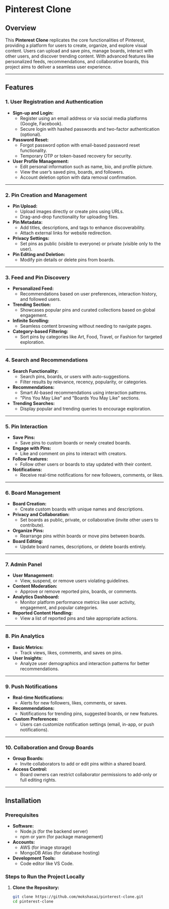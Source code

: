 # Pinterest Clone

## Overview
This **Pinterest Clone** replicates the core functionalities of Pinterest, providing a platform for users to create, organize, and explore visual content. Users can upload and save pins, manage boards, interact with other users, and discover trending content. With advanced features like personalized feeds, recommendations, and collaborative boards, this project aims to deliver a seamless user experience.

---

## Features

### 1. User Registration and Authentication
- **Sign-up and Login:**
  - Register using an email address or via social media platforms (Google, Facebook).
  - Secure login with hashed passwords and two-factor authentication (optional).
- **Password Reset:**
  - Forgot password option with email-based password reset functionality.
  - Temporary OTP or token-based recovery for security.
- **User Profile Management:**
  - Edit personal information such as name, bio, and profile picture.
  - View the user’s saved pins, boards, and followers.
  - Account deletion option with data removal confirmation.

---

### 2. Pin Creation and Management
- **Pin Upload:**
  - Upload images directly or create pins using URLs.
  - Drag-and-drop functionality for uploading files.
- **Pin Metadata:**
  - Add titles, descriptions, and tags to enhance discoverability.
  - Attach external links for website redirection.
- **Privacy Settings:**
  - Set pins as public (visible to everyone) or private (visible only to the user).
- **Pin Editing and Deletion:**
  - Modify pin details or delete pins from boards.

---

### 3. Feed and Pin Discovery
- **Personalized Feed:**
  - Recommendations based on user preferences, interaction history, and followed users.
- **Trending Section:**
  - Showcases popular pins and curated collections based on global engagement.
- **Infinite Scrolling:**
  - Seamless content browsing without needing to navigate pages.
- **Category-based Filtering:**
  - Sort pins by categories like Art, Food, Travel, or Fashion for targeted exploration.

---

### 4. Search and Recommendations
- **Search Functionality:**
  - Search pins, boards, or users with auto-suggestions.
  - Filter results by relevance, recency, popularity, or categories.
- **Recommendations:**
  - Smart AI-based recommendations using interaction patterns.
  - "Pins You May Like" and "Boards You May Like" sections.
- **Trending Searches:**
  - Display popular and trending queries to encourage exploration.

---

### 5. Pin Interaction
- **Save Pins:**
  - Save pins to custom boards or newly created boards.
- **Engage with Pins:**
  - Like and comment on pins to interact with creators.
- **Follow Features:**
  - Follow other users or boards to stay updated with their content.
- **Notifications:**
  - Receive real-time notifications for new followers, comments, or likes.

---

### 6. Board Management
- **Board Creation:**
  - Create custom boards with unique names and descriptions.
- **Privacy and Collaboration:**
  - Set boards as public, private, or collaborative (invite other users to contribute).
- **Organize Pins:**
  - Rearrange pins within boards or move pins between boards.
- **Board Editing:**
  - Update board names, descriptions, or delete boards entirely.

---

### 7. Admin Panel
- **User Management:**
  - View, suspend, or remove users violating guidelines.
- **Content Moderation:**
  - Approve or remove reported pins, boards, or comments.
- **Analytics Dashboard:**
  - Monitor platform performance metrics like user activity, engagement, and popular categories.
- **Reported Content Handling:**
  - View a list of reported pins and take appropriate actions.

---

### 8. Pin Analytics
- **Basic Metrics:**
  - Track views, likes, comments, and saves on pins.
- **User Insights:**
  - Analyze user demographics and interaction patterns for better recommendations.

---

### 9. Push Notifications
- **Real-time Notifications:**
  - Alerts for new followers, likes, comments, or saves.
- **Recommendations:**
  - Notifications for trending pins, suggested boards, or new features.
- **Custom Preferences:**
  - Users can customize notification settings (email, in-app, or push notifications).

---

### 10. Collaboration and Group Boards
- **Group Boards:**
  - Invite collaborators to add or edit pins within a shared board.
- **Access Control:**
  - Board owners can restrict collaborator permissions to add-only or full editing rights.

---

## Installation

### Prerequisites
- **Software:**
  - Node.js (for the backend server)
  - npm or yarn (for package management)
- **Accounts:**
  - AWS (for image storage)
  - MongoDB Atlas (for database hosting)
- **Development Tools:**
  - Code editor like VS Code.

### Steps to Run the Project Locally
1. **Clone the Repository:**
   ```bash
   git clone https://github.com/mokshasai/pinterest-clone.git
   cd pinterest-clone

